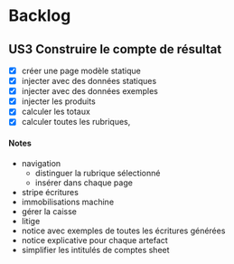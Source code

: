 # Backlog

## US3 Construire le compte de résultat
- [x] créer une page modèle statique
- [x] injecter avec des données statiques
- [x] injecter avec des données exemples
- [x] injecter les produits
- [x] calculer les totaux
- [x] calculer toutes les rubriques, 

#### Notes

- navigation
  - distinguer la rubrique sélectionné
  - insérer dans chaque page
- stripe écritures
- immobilisations machine
- gérer la caisse
- litige
- notice avec exemples de toutes les écritures générées
- notice explicative pour chaque artefact
- simplifier les intitulés de comptes sheet